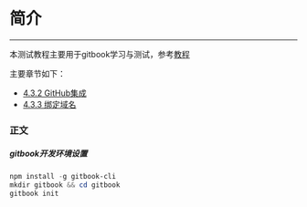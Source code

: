 # 简介

---

本测试教程主要用于gitbook学习与测试，参考[教程](http://www.chengweiyang.cn/gitbook/index.html)

主要章节如下：
* [4.3.2 GitHub集成](http://www.chengweiyang.cn/gitbook/gitbook.com/config/github.html)
* [4.3.3 绑定域名](http://www.chengweiyang.cn/gitbook/gitbook.com/config/domain.html)

### 正文

##### gitbook开发环境设置
```powershell
npm install -g gitbook-cli
mkdir gitbook && cd gitbook
gitbook init
```
